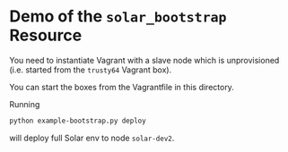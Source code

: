 # Demo of the `solar_bootstrap` Resource

You need to instantiate Vagrant with a slave node which is unprovisioned
(i.e. started from the `trusty64` Vagrant box).

You can start the boxes from the Vagrantfile in this directory.

Running
```bash
python example-bootstrap.py deploy
```
will deploy full Solar env to node `solar-dev2`.
